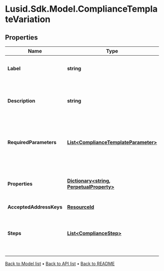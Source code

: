 # Lusid.Sdk.Model.ComplianceTemplateVariation

## Properties

Name | Type | Description | Notes
------------ | ------------- | ------------- | -------------
**Label** | **string** | Label of a Compliance Template Variation | 
**Description** | **string** | The description of the Compliance Template Variation | 
**RequiredParameters** | [**List&lt;ComplianceTemplateParameter&gt;**](ComplianceTemplateParameter.md) | A parameter required by a Compliance Template Variation | 
**Properties** | [**Dictionary&lt;string, PerpetualProperty&gt;**](PerpetualProperty.md) | Properties associated with the Compliance Template Variation | 
**AcceptedAddressKeys** | [**ResourceId**](ResourceId.md) |  | 
**Steps** | [**List&lt;ComplianceStep&gt;**](ComplianceStep.md) | The steps expressed in this template, with their required parameters | 

[Back to Model list](../README.md#documentation-for-models) &#8226; [Back to API list](../README.md#documentation-for-api-endpoints) &#8226; [Back to README](../README.md)

